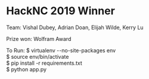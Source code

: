 # HackNC 2019 Winner

Team: Vishal Dubey, Adrian Doan, Elijah Wilde, Kerry Lu

Prize won: Wolfram Award

To Run:
$ virtualenv --no-site-packages env  
$ source env/bin/activate  
$ pip install -r requirements.txt  
$ python app.py  
